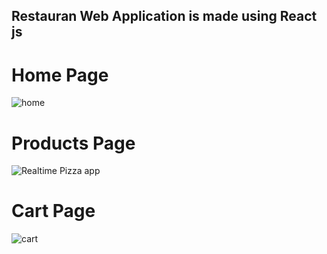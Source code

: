 ## Restauran Web Application is made using React js

# Home Page
![home](https://github.com/1Rushikesh-Deshmukh/Restaurant-React-Project/assets/104555441/25c17a19-195e-42f3-9c08-7c4e9456b7f6)


# Products Page

![Realtime Pizza app](https://github.com/codersgyan/react-shopping-cart/blob/main/Screenshot%202021-06-06%20at%2013.07.18.png)

# Cart Page

![cart](https://github.com/1Rushikesh-Deshmukh/Restaurant-React-Project/assets/104555441/eb23054d-60d7-4c01-878b-1279405b8672)

